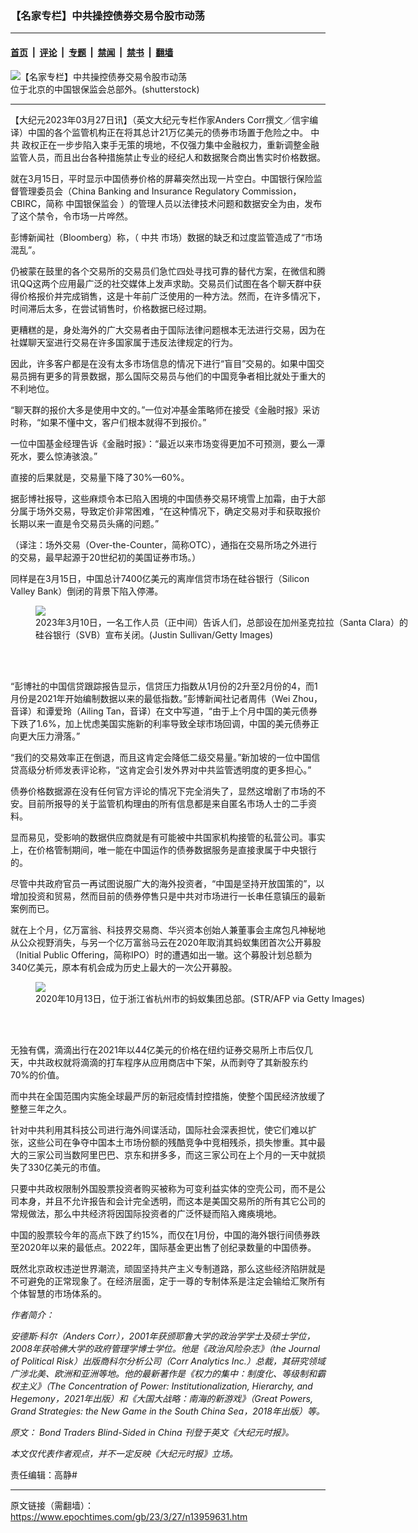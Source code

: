 ### 【名家专栏】中共操控债券交易令股市动荡

---

#### [首页](../../../..?n13959631) &nbsp;|&nbsp; [评论](../../../../../epoch-comment?n13959631) &nbsp;|&nbsp; [专题](../../../../../epoch-special?n13959631) &nbsp;|&nbsp; [禁闻](../../../../../epoch-news?n13959631) &nbsp;|&nbsp; [禁书](../../../../../books?n13959631) &nbsp;|&nbsp; [翻墙](https://github.com/gfw-breaker/nogfw/blob/master/README.md?n13959631)


<div><img alt="【名家专栏】中共操控债券交易令股市动荡" class="attachment-djy_600_400 size-djy_600_400 wp-post-image" src="https://i.epochtimes.com/assets/uploads/2023/03/id13959636-shutterstock_1597316920-1-600x400.jpg"/>
<div class="caption">
 位于北京的中国银保监会总部外。(shutterstock)
</div></div><hr/><div class="post_content" id="artbody" itemprop="articleBody">
 <!-- article content begin -->
 <p>
  【大纪元2023年03月27日讯】（英文大纪元专栏作家Anders Corr撰文／信宇编译）中国的各个监管机构正在将其总计21万亿美元的债券市场置于危险之中。
  <ok href="https://www.epochtimes.com/gb/tag/%E4%B8%AD%E5%85%B1.html">
   中共
  </ok>
  政权正在一步步陷入束手无策的境地，不仅强力集中金融权力，重新调整金融监管人员，而且出台各种措施禁止专业的经纪人和数据聚合商出售实时价格数据。
 </p>
 <p>
  就在3月15日，平时显示中国债券价格的屏幕突然出现一片空白。中国银行保险监督管理委员会（China Banking and Insurance Regulatory Commission，CBIRC，简称
  <ok href="https://www.epochtimes.com/gb/tag/%E4%B8%AD%E5%9B%BD%E9%93%B6%E4%BF%9D%E7%9B%91%E4%BC%9A.html">
   中国银保监会
  </ok>
  ）的管理人员以法律技术问题和数据安全为由，发布了这个禁令，令市场一片哗然。
 </p>
 <p>
  彭博新闻社（Bloomberg）称，（
  <ok href="https://www.epochtimes.com/gb/tag/%E4%B8%AD%E5%85%B1.html">
   中共
  </ok>
  市场）数据的缺乏和过度监管造成了“市场混乱”。
 </p>
 <p>
  仍被蒙在鼓里的各个交易所的交易员们急忙四处寻找可靠的替代方案，在微信和腾讯QQ这两个应用最广泛的社交媒体上发声求助。交易员们试图在各个聊天群中获得价格报价并完成销售，这是十年前广泛使用的一种方法。然而，在许多情况下，时间滞后太多，在尝试销售时，价格数据已经过期。
 </p>
 <p>
  更糟糕的是，身处海外的广大交易者由于国际法律问题根本无法进行交易，因为在社媒聊天室进行交易在许多国家属于违反法律规定的行为。
 </p>
 <p>
  因此，许多客户都是在没有太多市场信息的情况下进行“盲目”交易的。如果中国交易员拥有更多的背景数据，那么国际交易员与他们的中国竞争者相比就处于重大的不利地位。
 </p>
 <p>
  “聊天群的报价大多是使用中文的。”一位对冲基金策略师在接受《金融时报》采访时称，“如果不懂中文，客户们根本就得不到报价。”
 </p>
 <p>
  一位中国基金经理告诉《金融时报》：“最近以来市场变得更加不可预测，要么一潭死水，要么惊涛骇浪。”
 </p>
 <p>
  直接的后果就是，交易量下降了30%—60%。
 </p>
 <p>
  据彭博社报导，这些麻烦令本已陷入困境的中国债券交易环境雪上加霜，由于大部分属于场外交易，导致定价非常困难，“在这种情况下，确定交易对手和获取报价长期以来一直是令交易员头痛的问题。”
 </p>
 <p>
  （译注：场外交易（Over-the-Counter，简称OTC），通指在交易所场之外进行的交易，最早起源于20世纪初的美国证券市场。）
 </p>
 <p>
  同样是在3月15日，中国总计7400亿美元的离岸信贷市场在硅谷银行（Silicon Valley Bank）倒闭的背景下陷入停滞。
 </p>
 <figure class="wp-caption aligncenter" style="width: 600px">
  <ok href=" https://img.theepochtimes.com/assets/uploads/2023/03/11/GettyImages-1472604903-1200x886.jpg" rel="noreferrer noopener" target="_blank">
   <img class="" src="https://img.theepochtimes.com/assets/uploads/2023/03/11/GettyImages-1472604903-1200x886.jpg"/>
  </ok>
  <br/><figcaption class="wp-caption-text">
   2023年3月10日，一名工作人员（正中间）告诉人们，总部设在加州圣克拉拉（Santa Clara）的硅谷银行（SVB）宣布关闭。(Justin Sullivan/Getty Images)
  </figcaption><br/>
 </figure><br/>
 <p>
  “彭博社的中国信贷跟踪报告显示，信贷压力指数从1月份的2升至2月份的4，而1月份是2021年开始编制数据以来的最低指数。”彭博新闻社记者周伟（Wei Zhou，音译）和谭爱玲（Ailing Tan，音译）在文中写道，“由于上个月中国的美元债券下跌了1.6%，加上忧虑美国实施新的利率导致全球市场回调，中国的美元债券正向更大压力滑落。”
 </p>
 <p>
  “我们的交易效率正在倒退，而且这肯定会降低二级交易量。”新加坡的一位中国信贷高级分析师发表评论称，“这肯定会引发外界对中共监管透明度的更多担心。”
 </p>
 <p>
  债券价格数据源在没有任何官方评论的情况下完全消失了，显然这增剧了市场的不安。目前所报导的关于监管机构理由的所有信息都是来自匿名市场人士的二手资料。
 </p>
 <p>
  显而易见，受影响的数据供应商就是有可能被中共国家机构接管的私营公司。事实上，在价格管制期间，唯一能在中国运作的债券数据服务是直接隶属于中央银行的。
 </p>
 <p>
  尽管中共政府官员一再试图说服广大的海外投资者，“中国是坚持开放国策的”，以增加投资和贸易，然而目前的债券停售只是中共对市场进行一长串任意镇压的最新案例而已。
 </p>
 <p>
  就在上个月，亿万富翁、科技界交易商、华兴资本创始人兼董事会主席包凡神秘地从公众视野消失，与另一个亿万富翁马云在2020年取消其蚂蚁集团首次公开募股（Initial Public Offering，简称IPO）时的遭遇如出一辙。这个募股计划总额为340亿美元，原本有机会成为历史上最大的一次公开募股。
 </p>
 <figure class="wp-caption aligncenter" style="width: 604px">
  <ok href=" https://img.theepochtimes.com/assets/uploads/2021/08/23/GettyImages-1229436762-1200x781.jpg" rel="noreferrer noopener" target="_blank">
   <img class="" src="https://img.theepochtimes.com/assets/uploads/2021/08/23/GettyImages-1229436762-1200x781.jpg"/>
  </ok>
  <br/><figcaption class="wp-caption-text">
   2020年10月13日，位于浙江省杭州市的蚂蚁集团总部。(STR/AFP via Getty Images)
  </figcaption><br/>
 </figure><br/>
 <p>
  无独有偶，滴滴出行在2021年以44亿美元的价格在纽约证券交易所上市后仅几天，中共政权就将滴滴的打车程序从应用商店中下架，从而剥夺了其新股东约70%的价值。
 </p>
 <p>
  而中共在全国范围内实施全球最严厉的新冠疫情封控措施，使整个国民经济放缓了整整三年之久。
 </p>
 <p>
  针对中共利用其科技公司进行海外间谍活动，国际社会深表担忧，使它们难以扩张，这些公司在争夺中国本土市场份额的残酷竞争中竞相残杀，损失惨重。其中最大的三家公司当数阿里巴巴、京东和拼多多，而这三家公司在上个月的一天中就损失了330亿美元的市值。
 </p>
 <p>
  只要中共政权限制外国股票投资者购买被称为可变利益实体的空壳公司，而不是公司本身，并且不允许报告和会计完全透明，而这本是美国交易所的所有其它公司的常规做法，那么中共经济将因国际投资者的广泛怀疑而陷入瘫痪境地。
 </p>
 <p>
  中国的股票较今年的高点下跌了约15%，而仅在1月份，中国的海外银行间债券跌至2020年以来的最低点。2022年，国际基金更出售了创纪录数量的中国债券。
 </p>
 <p>
  既然北京政权违逆世界潮流，顽固坚持共产主义专制道路，那么这些经济陷阱就是不可避免的正常现象了。在经济层面，定于一尊的专制体系是注定会输给汇聚所有个体智慧的市场体系的。
 </p>
 <p>
  <em>
   作者简介：
  </em>
 </p>
 <p>
  <em>
   安德斯‧科尔（Anders Corr），2001年获颁耶鲁大学的政治学学士及硕士学位，2008年获哈佛大学的政府管理学博士学位。他是《政治风险杂志》（the Journal of Political Risk）出版商科尔分析公司（Corr Analytics Inc.）总裁，其研究领域广涉北美、欧洲和亚洲等地。他的最新著作是《权力的集中：制度化、等级制和霸权主义》（The Concentration of Power: Institutionalization, Hierarchy, and Hegemony，2021年出版）和《大国大战略：南海的新游戏》（Great Powers, Grand Strategies: the New Game in the South China Sea，2018年出版）等。
  </em>
 </p>
 <p>
  <em>
   原文：
   <ok href="https://www.theepochtimes.com/bond-traders-blind-sided-in-china_5130039.html" rel="noopener noreferrer" target="_blank">
    Bond Traders Blind-Sided in China
   </ok>
   刊登于英文《大纪元时报》。
  </em>
 </p>
 <p>
  <em>
   本文仅代表作者观点，并不一定反映《大纪元时报》立场。
  </em>
 </p>
 <p>
  责任编辑：高静#
 </p>
 <!-- article content end -->
 <div id="below_article_ad">
 </div>
</div>


---

原文链接（需翻墙）：https://www.epochtimes.com/gb/23/3/27/n13959631.htm